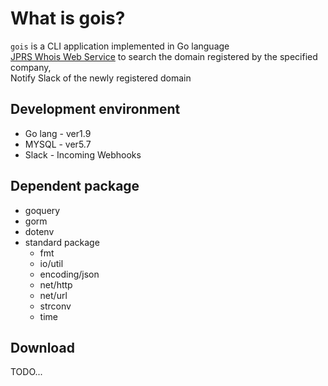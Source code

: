 # What is gois?

`gois` is a CLI application implemented in Go language  
[JPRS Whois Web Service](http://whois.jprs.jp) to search the domain registered by the specified company,  
Notify Slack of the newly registered domain

## Development environment
* Go lang - ver1.9
* MYSQL - ver5.7
* Slack - Incoming Webhooks

## Dependent package
* goquery
* gorm
* dotenv
* standard package
    * fmt
    * io/util
    * encoding/json
    * net/http
    * net/url
    * strconv
    * time

## Download
TODO...
